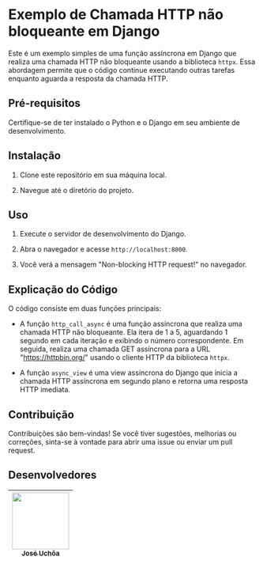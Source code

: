 # Exemplo de Chamada HTTP não bloqueante em Django

Este é um exemplo simples de uma função assíncrona em Django que realiza uma chamada HTTP não bloqueante usando a biblioteca `httpx`. Essa abordagem permite que o código continue executando outras tarefas enquanto aguarda a resposta da chamada HTTP.

## Pré-requisitos

Certifique-se de ter instalado o Python e o Django em seu ambiente de desenvolvimento.

## Instalação

1. Clone este repositório em sua máquina local.

2. Navegue até o diretório do projeto.

## Uso

1. Execute o servidor de desenvolvimento do Django.


2. Abra o navegador e acesse `http://localhost:8000`.

3. Você verá a mensagem "Non-blocking HTTP request!" no navegador.

## Explicação do Código

O código consiste em duas funções principais:

- A função `http_call_async` é uma função assíncrona que realiza uma chamada HTTP não bloqueante. Ela itera de 1 a 5, aguardando 1 segundo em cada iteração e exibindo o número correspondente. Em seguida, realiza uma chamada GET assíncrona para a URL "https://httpbin.org/" usando o cliente HTTP da biblioteca `httpx`.

- A função `async_view` é uma view assíncrona do Django que inicia a chamada HTTP assíncrona em segundo plano e retorna uma resposta HTTP imediata.

## Contribuição

Contribuições são bem-vindas! Se você tiver sugestões, melhorias ou correções, sinta-se à vontade para abrir uma issue ou enviar um pull request.

## Desenvolvedores

| [<img src="https://avatars.githubusercontent.com/jose-uchoa" width=115><br><sub>José Uchôa</sub>](https://github.com/jose-uchoa) |
| :----------------------------------------------------------: |
